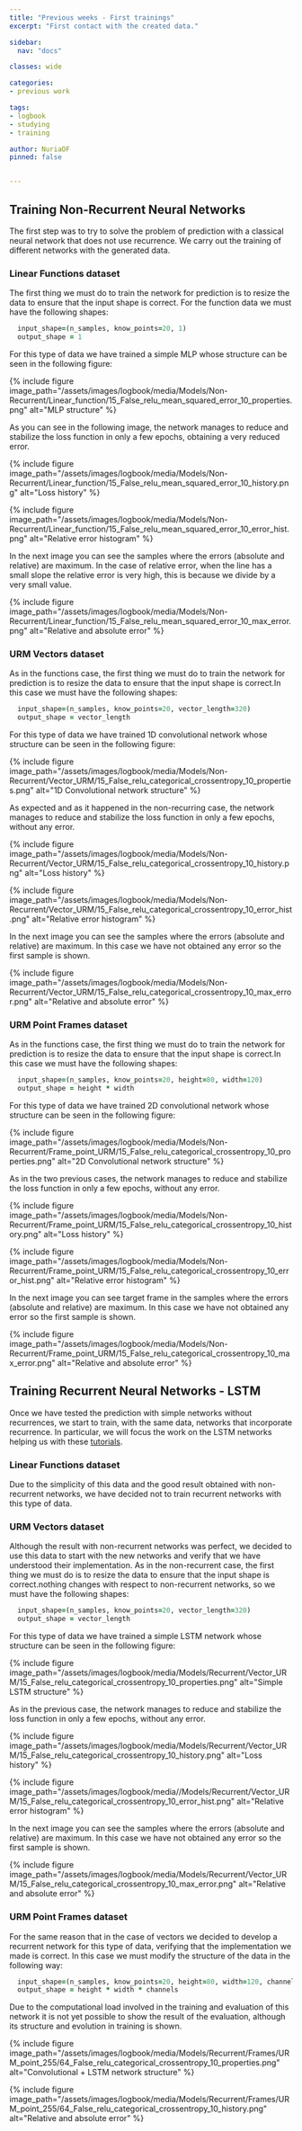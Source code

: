 ```yaml
---
title: "Previous weeks - First trainings"
excerpt: "First contact with the created data."

sidebar:
  nav: "docs"

classes: wide

categories:
- previous work

tags:
- logbook
- studying
- training

author: NuriaOF
pinned: false


---
```


## Training Non-Recurrent Neural Networks

The first step was to try to solve the problem of prediction with a classical neural network that does not use recurrence. We carry out the training of different networks with the generated data.

### Linear Functions dataset
The first thing we must do to train the network for prediction is to resize the data to ensure that the input shape is correct. For the function data we must have the following shapes:

```ruby
  input_shape=(n_samples, know_points=20, 1)
  output_shape = 1
```

For this type of data we have trained a simple MLP whose structure can be seen in the following figure:

{% include figure image_path="/assets/images/logbook/media/Models/Non-Recurrent/Linear_function/15_False_relu_mean_squared_error_10_properties.png" alt="MLP structure" %}

As you can see in the following image, the network manages to reduce and stabilize the loss function in only a few epochs, obtaining a very reduced error.

{% include figure image_path="/assets/images/logbook/media/Models/Non-Recurrent/Linear_function/15_False_relu_mean_squared_error_10_history.png" alt="Loss history" %}

{% include figure image_path="/assets/images/logbook/media/Models/Non-Recurrent/Linear_function/15_False_relu_mean_squared_error_10_error_hist.png" alt="Relative error histogram" %}

In the next image you can see the samples where the errors (absolute and relative) are maximum. In the case of relative error, when the line has a small slope the relative error is very high, this is because we divide by a very small value.

{% include figure image_path="/assets/images/logbook/media/Models/Non-Recurrent/Linear_function/15_False_relu_mean_squared_error_10_max_error.png" alt="Relative and absolute error" %}


### URM Vectors dataset
As in the functions case, the first thing we must do to train the network for prediction is to resize the data to ensure that the input shape is correct.In this case we must have the following shapes:

```ruby
  input_shape=(n_samples, know_points=20, vector_length=320)
  output_shape = vector_length
```

For this type of data we have trained 1D convolutional network whose structure can be seen in the following figure:

{% include figure image_path="/assets/images/logbook/media/Models/Non-Recurrent/Vector_URM/15_False_relu_categorical_crossentropy_10_properties.png" alt="1D Convolutional network structure" %}

As expected and as it happened in the non-recurring case, the network manages to reduce and stabilize the loss function in only a few epochs, without any error.

{% include figure image_path="/assets/images/logbook/media/Models/Non-Recurrent/Vector_URM/15_False_relu_categorical_crossentropy_10_history.png" alt="Loss history" %}

{% include figure image_path="/assets/images/logbook/media/Models/Non-Recurrent/Vector_URM/15_False_relu_categorical_crossentropy_10_error_hist.png" alt="Relative error histogram" %}

In the next image you can see the samples where the errors (absolute and relative) are maximum. In this case we have not obtained any error so the first sample is shown.

{% include figure image_path="/assets/images/logbook/media/Models/Non-Recurrent/Vector_URM/15_False_relu_categorical_crossentropy_10_max_error.png" alt="Relative and absolute error" %}

### URM Point Frames dataset
As in the functions case, the first thing we must do to train the network for prediction is to resize the data to ensure that the input shape is correct.In this case we must have the following shapes:

```ruby
  input_shape=(n_samples, know_points=20, height=80, width=120)
  output_shape = height * width
```

For this type of data we have trained 2D convolutional network whose structure can be seen in the following figure:

{% include figure image_path="/assets/images/logbook/media/Models/Non-Recurrent/Frame_point_URM/15_False_relu_categorical_crossentropy_10_properties.png" alt="2D Convolutional network structure" %}

As in the two previous cases, the network manages to reduce and stabilize the loss function in only a few epochs, without any error.

{% include figure image_path="/assets/images/logbook/media/Models/Non-Recurrent/Frame_point_URM/15_False_relu_categorical_crossentropy_10_history.png" alt="Loss history" %}

{% include figure image_path="/assets/images/logbook/media/Models/Non-Recurrent/Frame_point_URM/15_False_relu_categorical_crossentropy_10_error_hist.png" alt="Relative error histogram" %}

In the next image you can see target frame in the samples where the errors (absolute and relative) are maximum. In this case we have not obtained any error so the first sample is shown.

{% include figure image_path="/assets/images/logbook/media/Models/Non-Recurrent/Frame_point_URM/15_False_relu_categorical_crossentropy_10_max_error.png" alt="Relative and absolute error" %}

## Training Recurrent Neural Networks - LSTM
Once we have tested the prediction with simple networks without recurrences, we start to train, with the same data, networks that incorporate recurrence. In particular, we will focus the work on the LSTM networks helping us with these [tutorials](https://machinelearningmastery.com/category/lstm/).

### Linear Functions dataset
Due to the simplicity of this data and the good result obtained with non-recurrent networks, we have decided not to train recurrent networks with this type of data.

### URM Vectors dataset
Although the result with non-recurrent networks was perfect, we decided to use this data to start with the new networks and verify that we have understood their implementation.
As in the non-recurrent case, the first thing we must do is to resize the data to ensure that the input shape is correct.nothing changes with respect to non-recurrent networks, so we must have the following shapes:

```ruby
  input_shape=(n_samples, know_points=20, vector_length=320)
  output_shape = vector_length
```

For this type of data we have trained a simple LSTM network whose structure can be seen in the following figure:

{% include figure image_path="/assets/images/logbook/media/Models/Recurrent/Vector_URM/15_False_relu_categorical_crossentropy_10_properties.png" alt="Simple LSTM structure" %}

As in the previous case, the network manages to reduce and stabilize the loss function in only a few epochs, without any error.

{% include figure image_path="/assets/images/logbook/media/Models/Recurrent/Vector_URM/15_False_relu_categorical_crossentropy_10_history.png" alt="Loss history" %}

{% include figure image_path="/assets/images/logbook/media//Models/Recurrent/Vector_URM/15_False_relu_categorical_crossentropy_10_error_hist.png" alt="Relative error histogram" %}

In the next image you can see the samples where the errors (absolute and relative) are maximum. In this case we have not obtained any error so the first sample is shown.

{% include figure image_path="/assets/images/logbook/media/Models/Recurrent/Vector_URM/15_False_relu_categorical_crossentropy_10_max_error.png" alt="Relative and absolute error" %}

### URM Point Frames dataset
For the same reason that in the case of vectors we decided to develop a recurrent network for this type of data, verifying that the implementation we made is correct.
In this case we must modify the structure of the data in the following way:

```ruby
  input_shape=(n_samples, know_points=20, height=80, width=120, channels=1)
  output_shape = height * width * channels
```

Due to the computational load involved in the training and evaluation of this network it is not yet possible to show the result of the evaluation, although its structure and evolution in training is shown.

{% include figure image_path="/assets/images/logbook/media/Models/Recurrent/Frames/URM_point_255/64_False_relu_categorical_crossentropy_10_properties.png" alt="Convolutional + LSTM network structure" %}

{% include figure image_path="/assets/images/logbook/media/Models/Recurrent/Frames/URM_point_255/64_False_relu_categorical_crossentropy_10_history.png" alt="Relative and absolute error" %}
